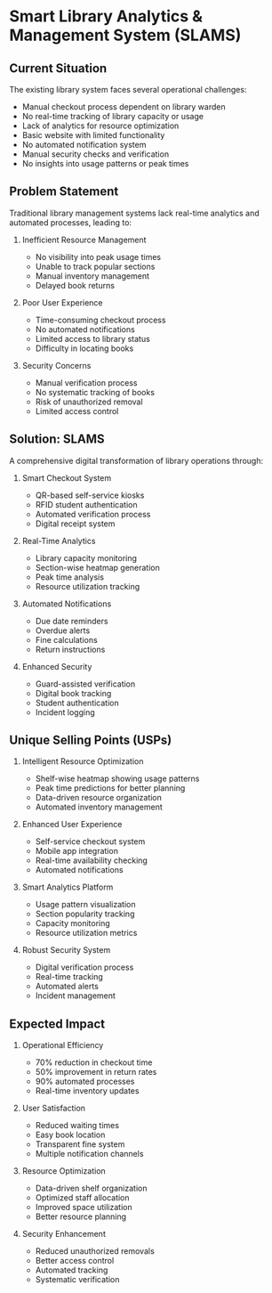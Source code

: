 # Smart Library Analytics & Management System (SLAMS)

## Current Situation
The existing library system faces several operational challenges:
- Manual checkout process dependent on library warden
- No real-time tracking of library capacity or usage
- Lack of analytics for resource optimization
- Basic website with limited functionality
- No automated notification system
- Manual security checks and verification
- No insights into usage patterns or peak times

## Problem Statement
Traditional library management systems lack real-time analytics and automated processes, leading to:
1. Inefficient Resource Management
   - No visibility into peak usage times
   - Unable to track popular sections
   - Manual inventory management
   - Delayed book returns

2. Poor User Experience
   - Time-consuming checkout process
   - No automated notifications
   - Limited access to library status
   - Difficulty in locating books

3. Security Concerns
   - Manual verification process
   - No systematic tracking of books
   - Risk of unauthorized removal
   - Limited access control

## Solution: SLAMS
A comprehensive digital transformation of library operations through:

1. Smart Checkout System
   - QR-based self-service kiosks
   - RFID student authentication
   - Automated verification process
   - Digital receipt system

2. Real-Time Analytics
   - Library capacity monitoring
   - Section-wise heatmap generation
   - Peak time analysis
   - Resource utilization tracking

3. Automated Notifications
   - Due date reminders
   - Overdue alerts
   - Fine calculations
   - Return instructions

4. Enhanced Security
   - Guard-assisted verification
   - Digital book tracking
   - Student authentication
   - Incident logging

## Unique Selling Points (USPs)

1. Intelligent Resource Optimization
   - Shelf-wise heatmap showing usage patterns
   - Peak time predictions for better planning
   - Data-driven resource organization
   - Automated inventory management

2. Enhanced User Experience
   - Self-service checkout system
   - Mobile app integration
   - Real-time availability checking
   - Automated notifications

3. Smart Analytics Platform
   - Usage pattern visualization
   - Section popularity tracking
   - Capacity monitoring
   - Resource utilization metrics

4. Robust Security System
   - Digital verification process
   - Real-time tracking
   - Automated alerts
   - Incident management

## Expected Impact

1. Operational Efficiency
   - 70% reduction in checkout time
   - 50% improvement in return rates
   - 90% automated processes
   - Real-time inventory updates

2. User Satisfaction
   - Reduced waiting times
   - Easy book location
   - Transparent fine system
   - Multiple notification channels

3. Resource Optimization
   - Data-driven shelf organization
   - Optimized staff allocation
   - Improved space utilization
   - Better resource planning

4. Security Enhancement
   - Reduced unauthorized removals
   - Better access control
   - Automated tracking
   - Systematic verification